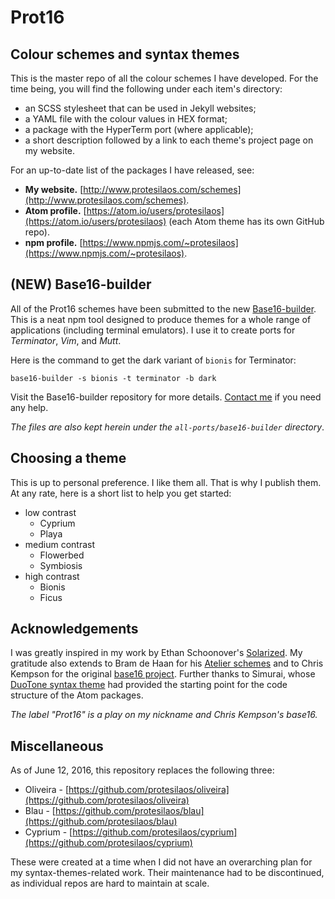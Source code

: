 # Prot16

## Colour schemes and syntax themes

This is the master repo of all the colour schemes I have developed. For the time being, you will find the following under each item's directory:

- an SCSS stylesheet that can be used in Jekyll websites;
- a YAML file with the colour values in HEX format;
- a package with the HyperTerm port (where applicable);
- a short description followed by a link to each theme's project page on my website.

For an up-to-date list of the packages I have released, see:

- **My website.** [http://www.protesilaos.com/schemes](http://www.protesilaos.com/schemes).
- **Atom profile.** [https://atom.io/users/protesilaos](https://atom.io/users/protesilaos) (each Atom theme has its own GitHub repo).
- **npm profile.** [https://www.npmjs.com/~protesilaos](https://www.npmjs.com/~protesilaos).

## (NEW) Base16-builder

All of the Prot16 schemes have been submitted to the new [Base16-builder](https://github.com/base16-builder/base16-builder). This is a neat npm tool designed to produce themes for a whole range of applications (including terminal emulators). I use it to create ports for *Terminator*, *Vim*, and *Mutt*.

Here is the command to get the dark variant of `bionis` for Terminator:

```shell
base16-builder -s bionis -t terminator -b dark
```

Visit the Base16-builder repository for more details. [Contact me](http://www.protesilaos.com/contact/) if you need any help.

*The files are also kept herein under the `all-ports/base16-builder` directory*. 

## Choosing a theme

This is up to personal preference. I like them all. That is why I publish them. At any rate, here is a short list to help you get started:

- low contrast
  - Cyprium
  - Playa
- medium contrast
  - Flowerbed
  - Symbiosis
- high contrast
  - Bionis
  - Ficus

## Acknowledgements

I was greatly inspired in my work by Ethan Schoonover's [Solarized](http://ethanschoonover.com/solarized). My gratitude also extends to Bram de Haan for his [Atelier schemes](http://atelierbram.github.io/syntax-highlighting/atelier-schemes/) and to Chris Kempson for the original [base16 project](http://chriskempson.github.io/base16/). Further thanks to Simurai, whose [DuoTone syntax theme](https://github.com/simurai/duotone-syntax) had provided the starting point for the code structure of the Atom packages.

*The label "Prot16" is a play on my nickname and Chris Kempson's base16.*

## Miscellaneous

As of June 12, 2016, this repository replaces the following three:

- Oliveira - [https://github.com/protesilaos/oliveira](https://github.com/protesilaos/oliveira)
- Blau - [https://github.com/protesilaos/blau](https://github.com/protesilaos/blau)
- Cyprium - [https://github.com/protesilaos/cyprium](https://github.com/protesilaos/cyprium)

These were created at a time when I did not have an overarching plan for my syntax-themes-related work. Their maintenance had to be discontinued, as individual repos are hard to maintain at scale.
